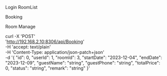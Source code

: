 



Login
RoomList




Booking 


Room Manage


curl -X 'POST' \
'http://192.168.2.10:8306/api/Booking' \
-H 'accept: text/plain' \
-H 'Content-Type: application/json-patch+json' \
-d '{
"id": 0,
"userId": 1,
"roomId": 3,
"startDate": "2023-12-04",
"endDate": "2023-12-09",
"guestName": "string",
"guestPhone": "string",
"totalPrice": 0,
"status": "string",
"remark": "string"
}'
